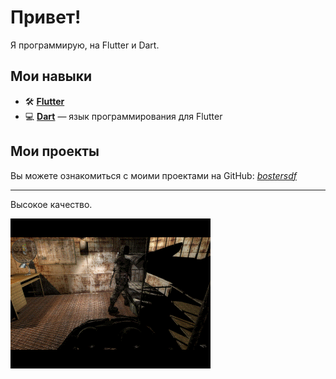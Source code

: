 # Привет!

Я программирую, на Flutter и Dart. 

## Мои навыки

- 🛠️ **[Flutter](https://flutter.dev/)**
- 💻 **[Dart](https://dart.dev/)** — язык программирования для Flutter

## Мои проекты

Вы можете ознакомиться с моими проектами на GitHub: [*bostersdf*](https://github.com/bostersdf?tab=repositories)

---

Высокое качество.

![Image alt](https://github.com/bostersdf/bostersdf/blob/main/237561.gif)
